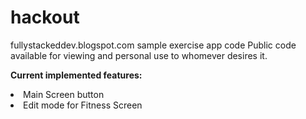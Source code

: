# hackout
fullystackeddev.blogspot.com sample exercise app code
Public code available for viewing and personal use to whomever desires it.

<b>Current implemented features:</b>
<li>Main Screen button</li>
<li>Edit mode for Fitness Screen</li>

